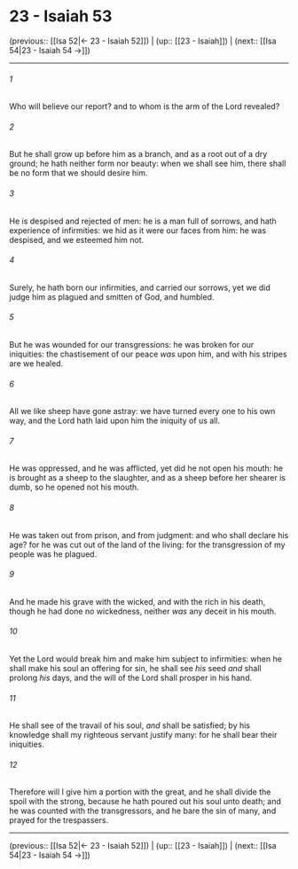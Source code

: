 # 23 - Isaiah 53

(previous:: [[Isa 52|← 23 - Isaiah 52]]) | (up:: [[23 - Isaiah]]) | (next:: [[Isa 54|23 - Isaiah 54 →]])

***


###### 1 
Who will believe our report? and to whom is the arm of the Lord revealed? 

###### 2 
But he shall grow up before him as a branch, and as a root out of a dry ground; he hath neither form nor beauty: when we shall see him, there shall be no form that we should desire him. 

###### 3 
He is despised and rejected of men: he is a man full of sorrows, and hath experience of infirmities: we hid as it were our faces from him: he was despised, and we esteemed him not. 

###### 4 
Surely, he hath born our infirmities, and carried our sorrows, yet we did judge him as plagued and smitten of God, and humbled. 

###### 5 
But he was wounded for our transgressions: he was broken for our iniquities: the chastisement of our peace _was_ upon him, and with his stripes are we healed. 

###### 6 
All we like sheep have gone astray: we have turned every one to his own way, and the Lord hath laid upon him the iniquity of us all. 

###### 7 
He was oppressed, and he was afflicted, yet did he not open his mouth: he is brought as a sheep to the slaughter, and as a sheep before her shearer is dumb, so he opened not his mouth. 

###### 8 
He was taken out from prison, and from judgment: and who shall declare his age? for he was cut out of the land of the living: for the transgression of my people was he plagued. 

###### 9 
And he made his grave with the wicked, and with the rich in his death, though he had done no wickedness, neither _was_ any deceit in his mouth. 

###### 10 
Yet the Lord would break him and make him subject to infirmities: when he shall make his soul an offering for sin, he shall see _his_ seed _and_ shall prolong _his_ days, and the will of the Lord shall prosper in his hand. 

###### 11 
He shall see of the travail of his soul, _and_ shall be satisfied; by his knowledge shall my righteous servant justify many: for he shall bear their iniquities. 

###### 12 
Therefore will I give him a portion with the great, and he shall divide the spoil with the strong, because he hath poured out his soul unto death; and he was counted with the transgressors, and he bare the sin of many, and prayed for the trespassers.

***

(previous:: [[Isa 52|← 23 - Isaiah 52]]) | (up:: [[23 - Isaiah]]) | (next:: [[Isa 54|23 - Isaiah 54 →]])
